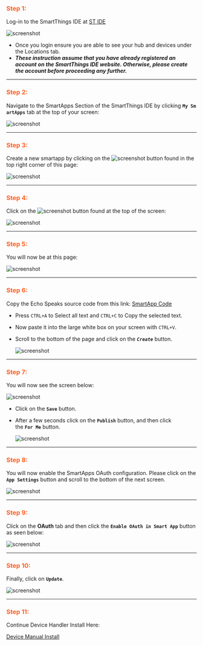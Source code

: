 ### <h3 style="color: #FF6025;">Step 1:</h3>
Log-in to the SmartThings IDE at [ST IDE](https://account.smartthings.com/login)

![screenshot](https://tonesto7.github.io/echo-speaks-docs/static/img/IDE_Login.JPG)

* Once you login ensure you are able to see your hub and devices under the Locations tab.
* ***These instruction assume that you have already registered an account on the SmartThings IDE website. Otherwise, please create the account before proceeding any further.***

---
### <h3 style="color: #FF6025;">Step 2:</h3>
Navigate to the SmartApps Section of the SmartThings IDE by clicking **`My SmartApps`** tab at the top of your screen:

![screenshot](https://tonesto7.github.io/echo-speaks-docs/static/img/SA_Link.JPG)

---
### <h3 style="color: #FF6025;">Step 3:</h3>
Create a new smartapp by clicking on the ![screenshot](https://tonesto7.github.io/echo-speaks-docs/static/img/NewSA_button.JPG) button found in the top right corner of this page:

![screenshot](https://tonesto7.github.io/echo-speaks-docs/static/img/NewSA_Link.JPG)

---
### <h3 style="color: #FF6025;">Step 4:</h3>
Click on the ![screenshot](https://tonesto7.github.io/echo-speaks-docs/static/img/FromCode_button.JPG) button found at the top of the screen:

![screenshot](https://tonesto7.github.io/echo-speaks-docs/static/img/NewSA_FromCode.JPG)

---
### <h3 style="color: #FF6025;">Step 5:</h3>
You will now be at this page:

![screenshot](https://tonesto7.github.io/echo-speaks-docs/static/img/NewSA_Blank.JPG)

---
### <h3 style="color: #FF6025;">Step 6:</h3>
Copy the Echo Speaks source code from this link: [SmartApp Code](https://raw.githubusercontent.com/tonesto7/echo-speaks/master/smartapps/tonesto7/echo-speaks.src/echo-speaks.groovy)

* Press `CTRL+A` to Select all text and `CTRL+C` to Copy the selected text.
* Now paste it into the large white box on your screen with `CTRL+V`.
* Scroll to the bottom of the page and click on the ***`Create`*** button.

  ![screenshot](https://tonesto7.github.io/echo-speaks-docs/static/img/ES-1.JPG)

---
### <h3 style="color: #FF6025;">Step 7:</h3>
You will now see the screen below:

![screenshot](https://tonesto7.github.io/echo-speaks-docs/static/img/ES-2.JPG)

* Click on the **`Save`** button.
* After a few seconds click on the **`Publish`** button, and then click the **`For Me`** button.

  ![screenshot](https://tonesto7.github.io/echo-speaks-docs/static/img/ES-3.JPG)

---
### <h3 style="color: #FF6025;">Step 8:</h3>
You will now enable the SmartApps OAuth configuration. Please click on the **`App Settings`** button and scroll to the bottom of the next screen.

![screenshot](https://tonesto7.github.io/echo-speaks-docs/static/img/ES-4.JPG)

---
### <h3 style="color: #FF6025;">Step 9:</h3>
Click on the **OAuth** tab and then click the **`Enable OAuth in Smart App`** button as seen below:

![screenshot](https://tonesto7.github.io/echo-speaks-docs/static/img/ES-5.JPG)

---
### <h3 style="color: #FF6025;">Step 10:</h3>
Finally, click on **`Update`**.

![screenshot](https://tonesto7.github.io/echo-speaks-docs/static/img/ES-6.JPG)

---
### <h3 style="color: #FF6025;">Step 11:</h3>
Continue Device Handler Install Here:

[Device Manual Install](https://tonesto7.github.io/echo-speaks-docs/#/docs/installation/appInstall/manualInstall/deviceInstall "wikilink")
